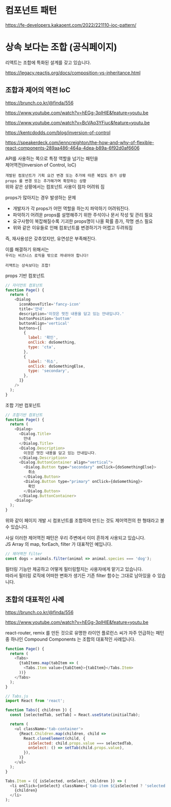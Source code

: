 # 컴포넌트 패턴

https://fe-developers.kakaoent.com/2022/221110-ioc-pattern/

# 상속 보다는 조합 (공식페이지)

리액트는 조합에 특화된 설계를 갖고 있습니다.

https://legacy.reactjs.org/docs/composition-vs-inheritance.html

## 조합과 제어의 역전 IoC

https://brunch.co.kr/@finda/556

https://www.youtube.com/watch?v=hEGg-3pIHlE&feature=youtu.be

https://www.youtube.com/watch?v=BcVAq3YFiuc&feature=youtu.be

https://kentcdodds.com/blog/inversion-of-control

https://speakerdeck.com/jenncreighton/the-how-and-why-of-flexible-react-components-289aa486-464a-4dea-b89a-6f92d0af6606

API를 사용하는 쪽으로 특정 역할을 넘기는 패턴을  
제어역전(Inversion of Control, IoC)

`개발된 컴포넌트가 기획 요건 변경 또는 추가에 따른 복잡도 증가 상황`  
`props 를 변경 또는 추가해가며 확장하는 상황`  
위와 같은 상황에서는 컴포넌트 사용이 점차 어려워 짐

props가 많아지는 경우 발생하는 문제

- 개발자가 각 props가 어떤 역할을 하는지 파악하기 어려워진다.
- 파악하기 어려운 props를 설명해주기 위한 주석이나 문서 작성 및 관리 필요
- 요구사항이 복잡해질수록 기괴한 props명이 나올 확률 증가, 작명 센스 필요
- 위와 같은 이유들로 인해 컴포넌트를 변경하기가 어렵고 두려워짐

즉, 재사용성은 갖추었지만, 유연성은 부족해진다.

이를 해결하기 위해서는  
`우리는 비즈니스 로직을 밖으로 꺼내어야 합니다!`

`리액트는 상속보다는 조합!`

props 기반 컴포넌트

```javascript
// 자이언트 컴포넌트
function Page() {
  return (
    <Dialog
      iconAboveTitle='fancy-icon'
      title='안내'
      description='이것은 멋진 내용을 담고 있는 안내입니다.'
      buttonPosition='bottom'
      buttonAlign='vertical'
      buttons={[
        {
          label: '확인',
          onClick: doSomething,
          type: 'cta',
        },
        {
          label: '취소',
          onClick: doSomethingElse,
          type: 'secondary',
        },
      ]}
    />
  );
}
```

조합 기반 컴포넌트

```javascript
// 조합기반 컴포넌트
function Page() {
  return (
    <Dialog>
      <Dialog.Title>
        안내
      </Dialog.Title>
      <Dialog.Description>
        이것은 멋진 내용을 담고 있는 안내입니다.
      </Dialog.Description>
      <Dialog.ButtonContainer align="vertical">
        <Dialog.Button type="secondary" onClick={doSomethingElse}>
          취소
        </Dialog.Button>
        <Dialog.Button type="primary" onClick={doSomething}>
          확인
        </Dialog.Button>
      </Dialog.ButtonContainer>
    <Dialog>
  );
}
```

위와 같이 페이지 개발 시 컴포넌트를 조합하여 만드는 것도 제어역전의 한 형태라고 볼 수 있습니다.

사실 이러한 제어역전 패턴은 우리 주변에서 이미 흔하게 사용되고 있습니다.  
JS Array 의 map, forEach, filter 가 대표적인 예입니다.

```javascript
// 제어역전 filter
const dogs = animals.filter(animal => animal.species === 'dog');
```

필터링 기능만 제공하고 어떻게 필터링할지는 사용자에게 맡기고 있습니다.  
따라서 필터링 로직에 어떠한 변화가 생기든 기존 filter 함수는 그대로 남아있을 수 있습니다.

## 조합의 대표적인 사례

https://brunch.co.kr/@finda/556

https://www.youtube.com/watch?v=hEGg-3pIHlE&feature=youtu.be

react-router, remix 를 만든 것으로 유명한 라이언 플로런스 씨가 자주 언급하는 패턴 중 하나인 Compound Components 는 조합의 대표적인 사례입니다.

```javascript
function Page() {
  return (
    <Tabs>
      {tabItems.map(tabItem => (
        <Tabs.Item value={tabItem}>{tabItem}</Tabs.Item>
      ))}
    </Tabs>
  );
}
```

```javascript
// Tabs.js
import React from 'react';

function Tabs({ children }) {
  const [selectedTab, setTab] = React.useState(initialTab);

  return (
    <ul className='tab-container'>
      {React.Children.map(children, child =>
        React.cloneElement(child, {
          isSelected: child.props.value === selectedTab,
          onSelect: () => setTab(child.props.value),
        }),
      )}
    </ul>
  );
}

Tabs.Item = ({ isSelected, onSelect, children }) => (
  <li onClick={onSelect} className={`tab-item ${isSelected ? 'selected' : ''}`}>
    {children}
  </li>
);
```
